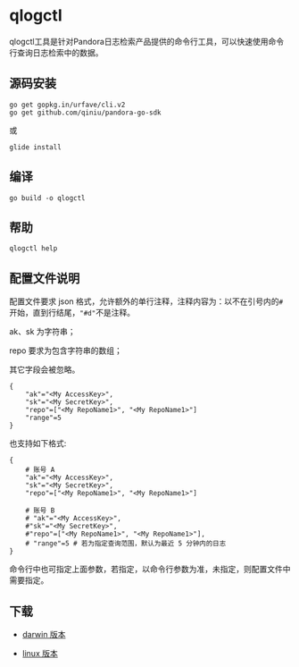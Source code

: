 # qlogctl

qlogctl工具是针对Pandora日志检索产品提供的命令行工具，可以快速使用命令行查询日志检索中的数据。

## 源码安装
```
go get gopkg.in/urfave/cli.v2
go get github.com/qiniu/pandora-go-sdk
```

或
```
glide install
```

## 编译
```
go build -o qlogctl
```

## 帮助
```
qlogctl help
```

## 配置文件说明
配置文件要求 json 格式，允许额外的单行注释，注释内容为：以不在引号内的`#`开始，直到行结尾，`"#d"`不是注释。

ak、sk 为字符串；

repo 要求为包含字符串的数组；

其它字段会被忽略。
```
{
    "ak"="<My AccessKey>",
    "sk"="<My SecretKey>",
    "repo"=["<My RepoName1>", "<My RepoName1>"]
    "range"=5
}
```
也支持如下格式:
```
{
    # 账号 A
    "ak"="<My AccessKey>",
    "sk"="<My SecretKey>",
    "repo"=["<My RepoName1>", "<My RepoName1>"]

    # 账号 B
    # "ak"="<My AccessKey>",
    #"sk"="<My SecretKey>",
    #"repo"=["<My RepoName1>", "<My RepoName1>"],
    # "range"=5 # 若为指定查询范围，默认为最近 5 分钟内的日志
}
```

命令行中也可指定上面参数，若指定，以命令行参数为准，未指定，则配置文件中需要指定。


## 下载

 * [darwin 版本](http://devtools.qiniu.com/darwin/log/qlogctl_0.1.0)

 * [linux 版本](http://devtools.qiniu.com/linux/log/qlogctl_0.1.0)
